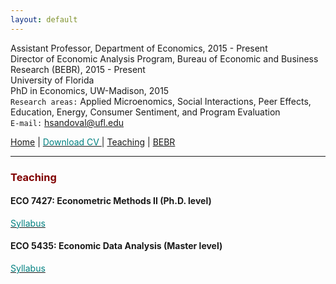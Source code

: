 ```yaml
---
layout: default
---
```


Assistant Professor, Department of Economics, 2015 - Present  
Director of Economic Analysis Program, Bureau of Economic and Business Research (BEBR), 2015 - Present  
University of Florida  
PhD in Economics, UW-Madison, 2015  
`Research areas:` Applied Microenomics, Social Interactions, Peer Effects, Education, Energy, Consumer Sentiment, and Program Evaluation  
`E-mail:` hsandoval@ufl.edu 

[Home](index.html) | <a href="https://hhsandoval.github.io/cvhhsg.pdf" target="_blank"> <span style="color: teal"> Download CV </span> </a> | [Teaching](teaching.html) | [BEBR](https://www.bebr.ufl.edu/)  

* * *

### <span style="color: maroon"> Teaching </span>

#### ECO 7427: Econometric Methods II (Ph.D. level)

<a href="https://hhsandoval.github.io/E7427S2022.pdf" target="_blank"> <span style="color: teal"> Syllabus </span> </a>

#### ECO 5435: Economic Data Analysis (Master level)

<a href="https://hhsandoval.github.io/E5435S2022.pdf" target="_blank"> <span style="color: teal"> Syllabus </span> </a>


